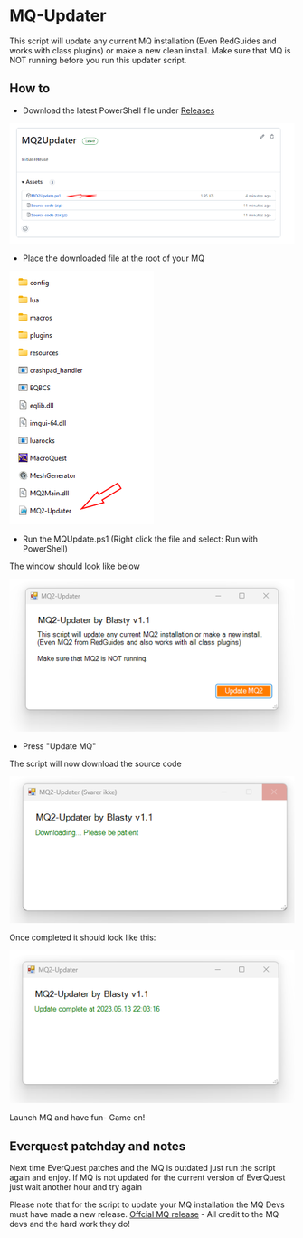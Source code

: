 # MQ-Updater
This script will update any current MQ installation (Even RedGuides and works with class plugins) or make a new clean install.
Make sure that MQ is NOT running before you run this updater script.
## How to
- Download the latest PowerShell file under [Releases](https://github.com/Zoh63392187/MQ-Updater/releases/)

![image](Assets/howto5.png)

- Place the downloaded file at the root of your MQ

![image](Assets/howto1.png)

- Run the MQUpdate.ps1 (Right click the file and select: Run with PowerShell)

The window should look like below

![image](Assets/howto2.png)

- Press "Update MQ"

The script will now download the source code

![image](Assets/howto3.png)

Once completed it should look like this:

![image](Assets/howto4.png)

Launch MQ and have fun- Game on!

## Everquest patchday and notes

Next time EverQuest patches and the MQ is outdated just run the script again and enjoy.
If MQ is not updated for the current version of EverQuest just wait another hour and try again

Please note that for the script to update your MQ installation the MQ Devs must have made a new release.
[Offcial MQ release](https://github.com/macroquest/macroquest/releases/) - All credit to the MQ devs and the hard work they do!